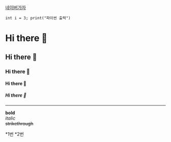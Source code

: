 [네이버가자](http://www.naver.com)

``` int i = 3; print("파이썬 출력") ```


# Hi there 👋
## Hi there 👋
### Hi there 👋
#### Hi there 👋
##### Hi there 👋
---
**bold** <br>
*italic* <br>
~~strikethrough~~ <br>

*1번
*2번
